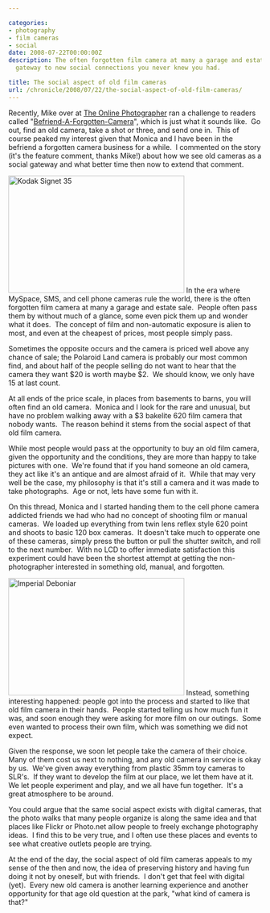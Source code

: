 ```yaml
---

categories:
- photography
- film cameras
- social
date: 2008-07-22T00:00:00Z
description: The often forgotten film camera at many a garage and estate sale can be a
  gateway to new social connections you never knew you had.

title: The social aspect of old film cameras
url: /chronicle/2008/07/22/the-social-aspect-of-old-film-cameras/
---
```


Recently, Mike over at <a href="http://theonlinephotographer.typepad.com/">The Online Photographer</a> ran a challenge to readers called "<a href="http://theonlinephotographer.typepad.com/the_online_photographer/2008/06/the-top-befrien.html">Befriend-A-Forgotten-Camera</a>", which is just what it sounds like.  Go out, find an old camera, take a shot or three, and send one in.  This of course peaked my interest given that Monica and I have been in the befriend a forgotten camera business for a while.  I commented on the story (it's the feature comment, thanks Mike!) about how we see old cameras as a social gateway and what better time then now to extend that comment.


<img class="imgleft size-full wp-image-33" title="Kodak Signet 35" src="/images/blog/2008/07/kodak_signet35.jpg" alt="Kodak Signet 35" width="350" height="233" />
In the era where MySpace, SMS, and cell phone cameras rule the world, there is the often forgotten film camera at many a garage and estate sale.  People often pass them by without much of a glance, some even pick them up and wonder what it does.  The concept of film and non-automatic exposure is alien to most, and even at the cheapest of prices, most people simply pass.

Sometimes the opposite occurs and the camera is priced well above any chance of sale; the Polaroid Land camera is probably our most common find, and about half of the people selling do not want to hear that the camera they want $20 is worth maybe $2.  We should know, we only have 15 at last count.

At all ends of the price scale, in places from basements to barns, you will often find an old camera.  Monica and I look for the rare and unusual, but have no problem walking away with a $3 bakelite 620 film camera that nobody wants.  The reason behind it stems from the social aspect of that old film camera.

While most people would pass at the opportunity to buy an old film camera, given the opportunity and the conditions, they are more than happy to take pictures with one.  We're found that if you hand someone an old camera, they act like it's an antique and are almost afraid of it.  While that may very well be the case, my philosophy is that it's still a camera and it was made to take photographs.  Age or not, lets have some fun with it.

On this thread, Monica and I started handing them to the cell phone camera addicted friends we had who had no concept of shooting film or manual cameras.  We loaded up everything from twin lens reflex style 620 point and shoots to basic 120 box cameras.  It doesn't take much to opperate one of these cameras, simply press the button or pull the shutter switch, and roll to the next number.  With no LCD to offer immediate satisfaction this experiment could have been the shortest attempt at getting the non-photographer interested in something old, manual, and forgotten.

<img src="/images/blog/2008/07/imperial_deboniar.jpg" alt="Imperial Deboniar" title="Imperial Deboniar" width="350" height="233" class="imgright size-full wp-image-32" />
Instead, something interesting happened: people got into the process and started to like that old film camera in their hands.  People started telling us how much fun it was, and soon enough they were asking for more film on our outings.  Some even wanted to process their own film, which was something we did not expect.

Given the response, we soon let people take the camera of their choice.  Many of them cost us next to nothing, and any old camera in service is okay by us.  We've given away everything from plastic 35mm toy cameras to SLR's.  If they want to develop the film at our place, we let them have at it.  We let people experiment and play, and we all have fun together.  It's a great atmosphere to be around.

You could argue that the same social aspect exists with digital cameras, that the photo walks that many people organize is along the same idea and that places like Flickr or Photo.net allow people to freely exchange photography ideas.  I find this to be very true, and I often use these places and events to see what creative outlets people are trying.

At the end of the day, the social aspect of old film cameras appeals to my sense of the then and now, the idea of preserving history and having fun doing it not by oneself, but with friends.  I don't get that feel with digital (yet).  Every new old camera is another learning experience and another opportunity for that age old question at the park, "what kind of camera is that?"


